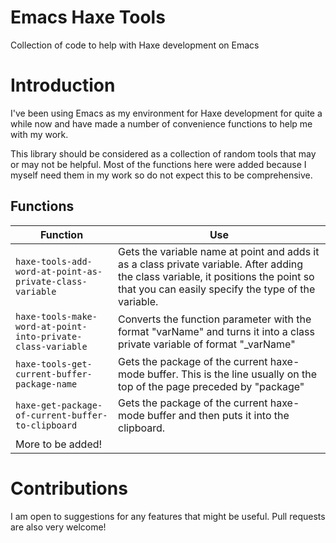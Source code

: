 # Emacs Haxe Tools
Collection of code to help with Haxe development on Emacs

# Introduction
I've been using Emacs as my environment for Haxe development for quite a while now and have made a number of convenience functions to help me with my work. 

This library should be considered as a collection of random tools that may or may not be helpful. Most of the functions here were added because I myself need them in my work so do not expect this to be comprehensive. 

## Functions
Function | Use 
---------|----
`haxe-tools-add-word-at-point-as-private-class-variable` | Gets the variable name at point and adds it as a class private variable. After adding the class variable, it positions the point so that you can easily specify the type of the variable.
`haxe-tools-make-word-at-point-into-private-class-variable` | Converts the function parameter with the format "varName" and turns it into a class private variable of format "_varName"
`haxe-tools-get-current-buffer-package-name` | Gets the package of the current haxe-mode buffer. This is the line usually on the top of the page preceded by "package"
`haxe-get-package-of-current-buffer-to-clipboard` | Gets the package of the current haxe-mode buffer and then puts it into the clipboard.
More to be added! | 

# Contributions
I am open to suggestions for any features that might be useful. Pull requests are also very welcome!
